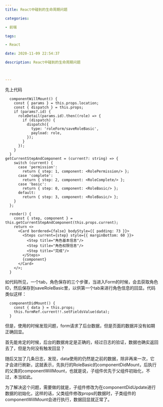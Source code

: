 ```yaml
---
title: React中碰到的生命周期问题

categories: 

- 前端

tags: 

- React

date: 2020-11-09 22:54:37

description: React中碰到的生命周期问题



---
```


先上代码

```react
  componentWillMount() {
    const { params } = this.props.location;
    const { dispatch } = this.props;
    if (params?.id) {
      roleDetail(params.id).then((role) => {
        if (dispatch) {
          dispatch({
            type: 'roleForm/saveRoleBasic',
            payload: role,
          });
        }
      });
    }
  } 
getCurrentStepAndComponent = (current?: string) => {
    switch (current) {
      case 'permission':
        return { step: 1, component: <RolePermission/> };
      case 'complete':
        return { step: 2, component: <RoleComplete/> };
      case 'basic':
        return { step: 0, component: <RoleBasic/> };
      default:
        return { step: 3, component: <RoleBasic/> };
    }
  };

  render() {
    const { step, component } = this.getCurrentStepAndComponent(this.props.current);
    return <>
      <Card bordered={false} bodyStyle={{ padding: 73 }}>
        <Steps current={step} style={{ marginBottom: 60 }}>
          <Step title="角色基本信息"/>
          <Step title="角色权限信息"/>
          <Step title="完成"/>
        </Steps>
        {component}
      </Card>
    </>;
  }
```

如代码所见，一个tab，角色保存的三个步骤，当进入Form的时候，会去获取角色ID，然后保存到saveRoleBasic里，以供第一个tab来进行角色信息的回显。代码类似这样：

```react
  componentDidMount() {
    const { data } = this.props;
    this.formRef.current!!.setFieldsValue(data);
  }
```

但是，使用的时候发现问题，form请求了后台数据，但是页面的数据并没有如期正确回显。

首先能肯定的时候，后台的数据肯定是正确的，经过日志的验证，数据也确实返回去了，但是为何没有触发回显？

随后又加了几条日志，发现，data使用的仍然是之前的数据，除非再来一次，它才会进行刷新，这就表示，先执行的RoleBasic的componentDidMount，后执行的父类的componentWillMount，也就是说，子组件优先于父组件初始化，不过，本当如此。

为了解决这个问题，需要做的就是，子组件修改为在componentDidUpdate进行数据的初始化，这样的话，父类组件修改props的数据时，子类组件的componentWillMount会进行执行，数据回显就正常了。